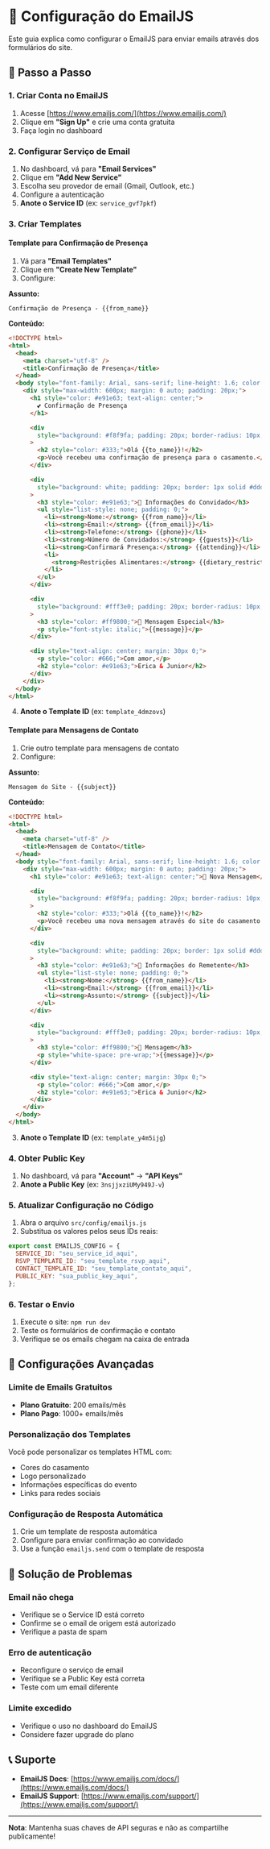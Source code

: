 # 📧 Configuração do EmailJS

Este guia explica como configurar o EmailJS para enviar emails através dos formulários do site.

## 🚀 Passo a Passo

### 1. Criar Conta no EmailJS

1. Acesse [https://www.emailjs.com/](https://www.emailjs.com/)
2. Clique em **"Sign Up"** e crie uma conta gratuita
3. Faça login no dashboard

### 2. Configurar Serviço de Email

1. No dashboard, vá para **"Email Services"**
2. Clique em **"Add New Service"**
3. Escolha seu provedor de email (Gmail, Outlook, etc.)
4. Configure a autenticação
5. **Anote o Service ID** (ex: `service_gvf7pkf`)

### 3. Criar Templates

#### Template para Confirmação de Presença

1. Vá para **"Email Templates"**
2. Clique em **"Create New Template"**
3. Configure:

**Assunto:**

```
Confirmação de Presença - {{from_name}}
```

**Conteúdo:**

```html
<!DOCTYPE html>
<html>
  <head>
    <meta charset="utf-8" />
    <title>Confirmação de Presença</title>
  </head>
  <body style="font-family: Arial, sans-serif; line-height: 1.6; color: #333;">
    <div style="max-width: 600px; margin: 0 auto; padding: 20px;">
      <h1 style="color: #e91e63; text-align: center;">
        💕 Confirmação de Presença
      </h1>

      <div
        style="background: #f8f9fa; padding: 20px; border-radius: 10px; margin: 20px 0;"
      >
        <h2 style="color: #333;">Olá {{to_name}}!</h2>
        <p>Você recebeu uma confirmação de presença para o casamento.</p>
      </div>

      <div
        style="background: white; padding: 20px; border: 1px solid #ddd; border-radius: 10px; margin: 20px 0;"
      >
        <h3 style="color: #e91e63;">👥 Informações do Convidado</h3>
        <ul style="list-style: none; padding: 0;">
          <li><strong>Nome:</strong> {{from_name}}</li>
          <li><strong>Email:</strong> {{from_email}}</li>
          <li><strong>Telefone:</strong> {{phone}}</li>
          <li><strong>Número de Convidados:</strong> {{guests}}</li>
          <li><strong>Confirmará Presença:</strong> {{attending}}</li>
          <li>
            <strong>Restrições Alimentares:</strong> {{dietary_restrictions}}
          </li>
        </ul>
      </div>

      <div
        style="background: #fff3e0; padding: 20px; border-radius: 10px; margin: 20px 0;"
      >
        <h3 style="color: #ff9800;">💝 Mensagem Especial</h3>
        <p style="font-style: italic;">{{message}}</p>
      </div>

      <div style="text-align: center; margin: 30px 0;">
        <p style="color: #666;">Com amor,</p>
        <h2 style="color: #e91e63;">Erica & Junior</h2>
      </div>
    </div>
  </body>
</html>
```

4. **Anote o Template ID** (ex: `template_4dmzovs`)

#### Template para Mensagens de Contato

1. Crie outro template para mensagens de contato
2. Configure:

**Assunto:**

```
Mensagem do Site - {{subject}}
```

**Conteúdo:**

```html
<!DOCTYPE html>
<html>
  <head>
    <meta charset="utf-8" />
    <title>Mensagem de Contato</title>
  </head>
  <body style="font-family: Arial, sans-serif; line-height: 1.6; color: #333;">
    <div style="max-width: 600px; margin: 0 auto; padding: 20px;">
      <h1 style="color: #e91e63; text-align: center;">📧 Nova Mensagem</h1>

      <div
        style="background: #f8f9fa; padding: 20px; border-radius: 10px; margin: 20px 0;"
      >
        <h2 style="color: #333;">Olá {{to_name}}!</h2>
        <p>Você recebeu uma nova mensagem através do site do casamento.</p>
      </div>

      <div
        style="background: white; padding: 20px; border: 1px solid #ddd; border-radius: 10px; margin: 20px 0;"
      >
        <h3 style="color: #e91e63;">📝 Informações do Remetente</h3>
        <ul style="list-style: none; padding: 0;">
          <li><strong>Nome:</strong> {{from_name}}</li>
          <li><strong>Email:</strong> {{from_email}}</li>
          <li><strong>Assunto:</strong> {{subject}}</li>
        </ul>
      </div>

      <div
        style="background: #fff3e0; padding: 20px; border-radius: 10px; margin: 20px 0;"
      >
        <h3 style="color: #ff9800;">💬 Mensagem</h3>
        <p style="white-space: pre-wrap;">{{message}}</p>
      </div>

      <div style="text-align: center; margin: 30px 0;">
        <p style="color: #666;">Com amor,</p>
        <h2 style="color: #e91e63;">Erica & Junior</h2>
      </div>
    </div>
  </body>
</html>
```

3. **Anote o Template ID** (ex: `template_y4m5ijg`)

### 4. Obter Public Key

1. No dashboard, vá para **"Account"** → **"API Keys"**
2. **Anote a Public Key** (ex: `3nsjjxziUMy949J-v`)

### 5. Atualizar Configuração no Código

1. Abra o arquivo `src/config/emailjs.js`
2. Substitua os valores pelos seus IDs reais:

```javascript
export const EMAILJS_CONFIG = {
  SERVICE_ID: "seu_service_id_aqui",
  RSVP_TEMPLATE_ID: "seu_template_rsvp_aqui",
  CONTACT_TEMPLATE_ID: "seu_template_contato_aqui",
  PUBLIC_KEY: "sua_public_key_aqui",
};
```

### 6. Testar o Envio

1. Execute o site: `npm run dev`
2. Teste os formulários de confirmação e contato
3. Verifique se os emails chegam na caixa de entrada

## 🔧 Configurações Avançadas

### Limite de Emails Gratuitos

- **Plano Gratuito**: 200 emails/mês
- **Plano Pago**: 1000+ emails/mês

### Personalização dos Templates

Você pode personalizar os templates HTML com:

- Cores do casamento
- Logo personalizado
- Informações específicas do evento
- Links para redes sociais

### Configuração de Resposta Automática

1. Crie um template de resposta automática
2. Configure para enviar confirmação ao convidado
3. Use a função `emailjs.send` com o template de resposta

## 🚨 Solução de Problemas

### Email não chega

- Verifique se o Service ID está correto
- Confirme se o email de origem está autorizado
- Verifique a pasta de spam

### Erro de autenticação

- Reconfigure o serviço de email
- Verifique se a Public Key está correta
- Teste com um email diferente

### Limite excedido

- Verifique o uso no dashboard do EmailJS
- Considere fazer upgrade do plano

## 📞 Suporte

- **EmailJS Docs**: [https://www.emailjs.com/docs/](https://www.emailjs.com/docs/)
- **EmailJS Support**: [https://www.emailjs.com/support/](https://www.emailjs.com/support/)

---

**Nota**: Mantenha suas chaves de API seguras e não as compartilhe publicamente!
